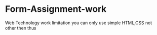 # Form-Assignment-work
Web Technology work limitation you can only use simple HTML,CSS not other then thus
